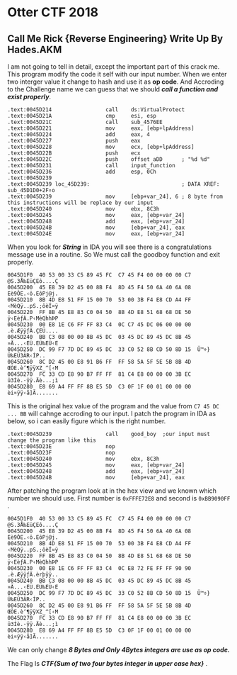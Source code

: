 <h1>Otter CTF 2018</h1>

<h2> Call Me Rick {Reverse Engineering} Write Up By Hades.AKM</h2> 


I am not going to tell in detail, except the important part of this crack me. This program modify the code it self with our input number. When we enter two interger value it change to hash and use it as **op code**. And Accroding to the Challenge name we can guess that we should ***call a function and exist properly***. 

```assembly
.text:0045D214                 call    ds:VirtualProtect
.text:0045D21A                 cmp     esi, esp
.text:0045D21C                 call    sub_4576EE
.text:0045D221                 mov     eax, [ebp+lpAddress]
.text:0045D224                 add     eax, 4
.text:0045D227                 push    eax
.text:0045D228                 mov     ecx, [ebp+lpAddress]
.text:0045D22B                 push    ecx
.text:0045D22C                 push    offset aDD      ; "%d %d"
.text:0045D231                 call    input_function
.text:0045D236                 add     esp, 0Ch
.text:0045D239
.text:0045D239 loc_45D239:                             ; DATA XREF: sub_45D1D0+2F↑o
.text:0045D239                 mov     [ebp+var_24], 6 ; 8 byte from this instructions will be replace by our input
.text:0045D240                 mov     ebx, 8C3h
.text:0045D245                 mov     eax, [ebp+var_24]
.text:0045D248                 add     eax, [ebp+var_24]
.text:0045D24B                 mov     [ebp+var_24], eax
.text:0045D24E                 mov     eax, [ebp+var_24]
```

When you look for ***String*** in IDA you will see there is a congratulations message use in a routine. So We must call the goodboy function and exit properly. 

```hex
0045D1F0  40 53 00 33 C5 89 45 FC  C7 45 F4 00 00 00 00 C7  @S.3Å‰EüÇEô....Ç
0045D200  45 E8 39 D2 45 00 8B F4  8D 45 F4 50 6A 40 6A 08  Eè9ÒE.‹ô.EôPj@j.
0045D210  8B 4D E8 51 FF 15 00 70  53 00 3B F4 E8 CD A4 FF  ‹MèQÿ..pS.;ôèÍ¤ÿ
0045D220  FF 8B 45 E8 83 C0 04 50  8B 4D E8 51 68 68 DE 50  ÿ‹EèƒÀ.P‹MèQhhÞP
0045D230  00 E8 1E C6 FF FF 83 C4  0C C7 45 DC 06 00 00 00  .è.ÆÿÿƒÄ.ÇEÜ....
0045D240  BB C3 08 00 00 8B 45 DC  03 45 DC 89 45 DC 8B 45  »Ã...‹EÜ.EÜ‰EÜ‹E
0045D250  DC 99 F7 7D DC 89 45 DC  33 C0 52 8B CD 50 8D 15  Ü™÷}Ü‰EÜ3ÀR‹ÍP..
0045D260  8C D2 45 00 E8 91 B6 FF  FF 58 5A 5F 5E 5B 8B 4D  ŒÒE.è‘¶ÿÿXZ_^[‹M
0045D270  FC 33 CD E8 90 B7 FF FF  81 C4 E8 00 00 00 3B EC  ü3Íè.·ÿÿ.Äè...;ì
0045D280  E8 69 A4 FF FF 8B E5 5D  C3 0F 1F 00 01 00 00 00  èi¤ÿÿ‹å]Ã.......
```


This is the original hex value of the program and the value from ```C7 45 DC ... BB``` will cahnge accroding to our input. I patch the program in IDA as below, so i can easily figure which is the right number.



```assembly
.text:0045D239                 call    good_boy  ;our input must change the program like this
.text:0045D23E                 nop
.text:0045D23F                 nop
.text:0045D240                 mov     ebx, 8C3h
.text:0045D245                 mov     eax, [ebp+var_24]
.text:0045D248                 add     eax, [ebp+var_24]
.text:0045D24B                 mov     [ebp+var_24], eax
```
After patching the program look at in the hex view and we known which number we should use. First number is ```0xFFFE72E8``` and second is  ```0xBB9090FF``` .

```hex
0045D1F0  40 53 00 33 C5 89 45 FC  C7 45 F4 00 00 00 00 C7  @S.3Å‰EüÇEô....Ç
0045D200  45 E8 39 D2 45 00 8B F4  8D 45 F4 50 6A 40 6A 08  Eè9ÒE.‹ô.EôPj@j.
0045D210  8B 4D E8 51 FF 15 00 70  53 00 3B F4 E8 CD A4 FF  ‹MèQÿ..pS.;ôèÍ¤ÿ
0045D220  FF 8B 45 E8 83 C0 04 50  8B 4D E8 51 68 68 DE 50  ÿ‹EèƒÀ.P‹MèQhhÞP
0045D230  00 E8 1E C6 FF FF 83 C4  0C E8 72 FE FF FF 90 90  .è.ÆÿÿƒÄ.èrþÿÿ..
0045D240  BB C3 08 00 00 8B 45 DC  03 45 DC 89 45 DC 8B 45  »Ã...‹EÜ.EÜ‰EÜ‹E
0045D250  DC 99 F7 7D DC 89 45 DC  33 C0 52 8B CD 50 8D 15  Ü™÷}Ü‰EÜ3ÀR‹ÍP..
0045D260  8C D2 45 00 E8 91 B6 FF  FF 58 5A 5F 5E 5B 8B 4D  ŒÒE.è‘¶ÿÿXZ_^[‹M
0045D270  FC 33 CD E8 90 B7 FF FF  81 C4 E8 00 00 00 3B EC  ü3Íè.·ÿÿ.Äè...;ì
0045D280  E8 69 A4 FF FF 8B E5 5D  C3 0F 1F 00 01 00 00 00  èi¤ÿÿ‹å]Ã.......
```

We can only change ***8 Bytes and Only 4Bytes integers are use as op code.*** 


The Flag Is ***CTF{Sum of two four bytes integer in upper case hex}*** . 
